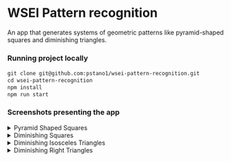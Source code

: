 # WSEI Pattern recognition

An app that generates systems of geometric patterns like pyramid-shaped squares and diminishing triangles.

### Running project locally

```console
git clone git@github.com:pstano1/wsei-pattern-recognition.git
cd wsei-pattern-recognition
npm install
npm run start
```

### Screenshots presenting the app

<details>
  <summary>Pyramid Shaped Squares</summary>
  <img src="./src/assets/pyramid-shaped-squares.png" alt="Pyramid Shaped Squares">
</details>

<details>
  <summary>Diminishing Squares</summary>
  <img src="./src/assets/dimishing-squares.png" alt="Diminishing Squares">
</details>

<details>
  <summary>Diminishing Isosceles Triangles</summary>
  <img src="./src/assets/diminishing-isosceles-triangles.png" alt="Diminishing Isosceles Triangles">
</details>

<details>
  <summary>Diminishing Right Triangles</summary>
  <img src="./src/assets/diminishing-right-triangles.png" alt="Diminishing Right Triangles">
</details>
